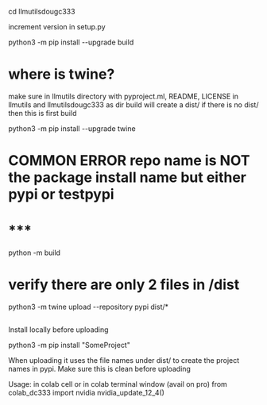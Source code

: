 cd llmutilsdougc333

increment version in setup.py

python3 -m pip install --upgrade build
# where is twine?
make sure in llmutils directory with pyproject.ml, README, LICENSE in llmutils and llmutilsdougc333 as dir
build will create a dist/ if there is no dist/ then this is first build

python3 -m pip install --upgrade twine
# COMMON ERROR repo name is NOT the package install name but either pypi or testpypi
# ***
python -m build 
# verify there are only 2 files in /dist
python3 -m twine upload --repository pypi dist/*
##

Install locally before uploading

python3 -m pip install "SomeProject"

When uploading it uses the file names under dist/ to create the project names in pypi. Make sure this is clean before uploading

Usage: in colab cell or in colab terminal window (avail on pro)
from colab_dc333 import nvidia
nvidia_update_12_4()
